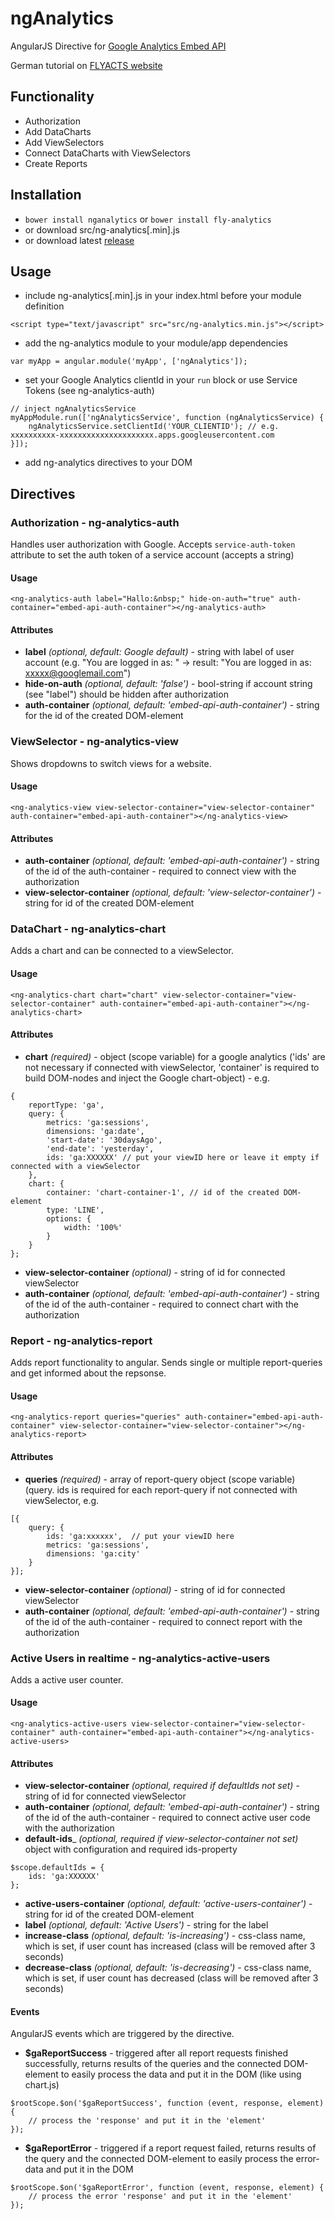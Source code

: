 ngAnalytics
===========

AngularJS Directive for [Google Analytics Embed API](https://developers.google.com/analytics/devguides/reporting/embed/v1/)

German tutorial on [FLYACTS website](http://www.flyacts.com/blog/angularjs-google-analytics-embed-api-nganalytics/)

## Functionality
* Authorization
* Add DataCharts
* Add ViewSelectors
* Connect DataCharts with ViewSelectors
* Create Reports

## Installation
* `bower install nganalytics` or `bower install fly-analytics`
* or download src/ng-analytics[.min].js
* or download latest [release](https://github.com/flyacts/ngAnalytics/archive/v1.0.0.zip)

## Usage
* include ng-analytics[.min].js in your index.html before your module definition

>
    <script type="text/javascript" src="src/ng-analytics.min.js"></script>

* add the ng-analytics module to your module/app dependencies

>  
    var myApp = angular.module('myApp', ['ngAnalytics']);

* set your Google Analytics clientId in your `run` block or use Service Tokens (see ng-analytics-auth)

>
    // inject ngAnalyticsService
    myAppModule.run(['ngAnalyticsService', function (ngAnalyticsService) {
        ngAnalyticsService.setClientId('YOUR_CLIENTID'); // e.g. xxxxxxxxxx-xxxxxxxxxxxxxxxxxxxxx.apps.googleusercontent.com
    }]);

* add ng-analytics directives to your DOM

## Directives

### Authorization - ng-analytics-auth
Handles user authorization with Google.
Accepts `service-auth-token` attribute to set the auth token of a service account (accepts a string)

#### Usage
>
    <ng-analytics-auth label="Hallo:&nbsp;" hide-on-auth="true" auth-container="embed-api-auth-container"></ng-analytics-auth>

#### Attributes
* __label__ _(optional, default: Google default)_ - string with label of user account (e.g. "You are logged in as: " -> result: "You are logged in as: xxxxx@googlemail.com")
* __hide-on-auth__ _(optional, default: 'false')_ - bool-string if account string (see "label") should be hidden after authorization
* __auth-container__ _(optional, default: 'embed-api-auth-container')_ - string for the id of the created DOM-element

### ViewSelector - ng-analytics-view
Shows dropdowns to switch views for a website.

#### Usage
>
    <ng-analytics-view view-selector-container="view-selector-container" auth-container="embed-api-auth-container"></ng-analytics-view>

#### Attributes
* __auth-container__ _(optional, default: 'embed-api-auth-container')_ - string of the id of the auth-container - required to connect view with the authorization
* __view-selector-container__ _(optional, default: 'view-selector-container')_ - string for id of the created DOM-element

### DataChart - ng-analytics-chart
Adds a chart and can be connected to a viewSelector.

#### Usage
>
    <ng-analytics-chart chart="chart" view-selector-container="view-selector-container" auth-container="embed-api-auth-container"></ng-analytics-chart>

#### Attributes
* __chart__ _(required)_ - object (scope variable) for a google analytics ('ids' are not necessary if connected with viewSelector, 'container' is required to build DOM-nodes and inject the Google chart-object) - e.g.

>
    {
        reportType: 'ga',
        query: {
            metrics: 'ga:sessions',
            dimensions: 'ga:date',
            'start-date': '30daysAgo',
            'end-date': 'yesterday',
            ids: 'ga:XXXXXX' // put your viewID here or leave it empty if connected with a viewSelector
        },
        chart: {
            container: 'chart-container-1', // id of the created DOM-element
            type: 'LINE',
            options: {
                width: '100%'
            }
        }
    };

* __view-selector-container__ _(optional)_ - string of id for connected viewSelector
* __auth-container__ _(optional, default: 'embed-api-auth-container')_ - string of the id of the auth-container - required to connect chart with the authorization

### Report - ng-analytics-report
Adds report functionality to angular.
Sends single or multiple report-queries and get informed about the repsonse.

#### Usage
>
    <ng-analytics-report queries="queries" auth-container="embed-api-auth-container" view-selector-container="view-selector-container"></ng-analytics-report>

#### Attributes
* __queries__ _(required)_ - array of report-query object (scope variable) (query.
ids is required for each report-query if not connected with viewSelector, e.g.

>
    [{
        query: {
            ids: 'ga:xxxxxx',  // put your viewID here
            metrics: 'ga:sessions',
            dimensions: 'ga:city'
        }
    }];

* __view-selector-container__ _(optional)_ - string of id for connected viewSelector
* __auth-container__ _(optional, default: 'embed-api-auth-container')_ - string of the id of the auth-container - required to connect report with the authorization

### Active Users in realtime - ng-analytics-active-users
Adds a active user counter.

#### Usage
>
    <ng-analytics-active-users view-selector-container="view-selector-container" auth-container="embed-api-auth-container"></ng-analytics-active-users>

#### Attributes
* __view-selector-container__ _(optional, required if defaultIds not set)_ - string of id for connected viewSelector
* __auth-container__ _(optional, default: 'embed-api-auth-container')_ - string of the id of the auth-container - required to connect active user code with the authorization
* __default-ids___ _(optional, required if view-selector-container not set)_ object with configuration and required ids-property
>
    $scope.defaultIds = {
        ids: 'ga:XXXXXX'
    };

* __active-users-container__ _(optional, default: 'active-users-container')_ - string for id of the created DOM-element
* __label__ _(optional, default: 'Active Users')_ - string for the label
* __increase-class__ _(optional, default: 'is-increasing')_ - css-class name, which is set, if user count has increased (class will be removed after 3 seconds)
* __decrease-class__ _(optional, default: 'is-decreasing')_ - css-class name, which is set, if user count has decreased (class will be removed after 3 seconds)

#### Events
AngularJS events which are triggered by the directive.

* __$gaReportSuccess__ - triggered after all report requests finished successfully, returns results of the queries and the connected DOM-element to easily process the data and put it in the DOM (like using chart.js)

>
    $rootScope.$on('$gaReportSuccess', function (event, response, element) {
        // process the 'response' and put it in the 'element'
    });

* __$gaReportError__ - triggered if a report request failed, returns results of the query and the connected DOM-element to easily process the error-data and put it in the DOM

>
    $rootScope.$on('$gaReportError', function (event, response, element) {
        // process the error 'response' and put it in the 'element'
    });
